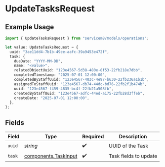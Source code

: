 # UpdateTasksRequest

## Example Usage

```typescript
import { UpdateTasksRequest } from "servicem8/models/operations";

let value: UpdateTasksRequest = {
  uuid: "3ae11dd4-7b1b-49ee-aafc-39a9453e472f",
  task: {
    dueDate: "YYYY-MM-DD",
    name: "<value>",
    relatedObjectUuid: "123e4567-5d38-480e-8f53-22fb218e7dbb",
    completedTimestamp: "2025-07-01 12:00:00",
    completedByStaffUuid: "123e4567-403c-4e97-b630-22fb236a1b1b",
    assignedToStaffUuid: "123e4567-db74-44dc-bd76-22fb2f1b474b",
    uuid: "123e4567-f459-4835-bc4f-22fb21a508fb",
    createdByStaffUuid: "123e4567-adfc-44ed-a175-22fb28d3ffeb",
    createDate: "2025-07-01 12:00:00",
  },
};
```

## Fields

| Field                                                        | Type                                                         | Required                                                     | Description                                                  |
| ------------------------------------------------------------ | ------------------------------------------------------------ | ------------------------------------------------------------ | ------------------------------------------------------------ |
| `uuid`                                                       | *string*                                                     | :heavy_check_mark:                                           | UUID of the Task                                             |
| `task`                                                       | [components.TaskInput](../../models/components/taskinput.md) | :heavy_check_mark:                                           | Task fields to update                                        |